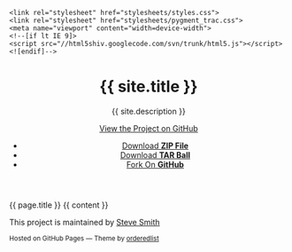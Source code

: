 <!doctype html>
<html>
  <head>
    <meta charset="utf-8">
    <meta http-equiv="X-UA-Compatible" content="chrome=1">
    <title>{{ site.title }}</title>

    <link rel="stylesheet" href="stylesheets/styles.css">
    <link rel="stylesheet" href="stylesheets/pygment_trac.css">
    <meta name="viewport" content="width=device-width">
    <!--[if lt IE 9]>
    <script src="//html5shiv.googlecode.com/svn/trunk/html5.js"></script>
    <![endif]-->
  </head>
  <body>
    <div class="wrapper">
      <header>
        <h1>{{ site.title }}</h1>
        <p>{{ site.description }}</p>
        <p class="view"><a href="{{ site.github.repo }}">View the Project on GitHub</a></p>
        <ul>
          <li><a href="{{ site.github.repo }}zipball/master">Download <strong>ZIP File</strong></a></li>
          <li><a href="{{ site.github.repo }}tarball/master">Download <strong>TAR Ball</strong></a></li>
          <li><a href="{{ site.github.repo }}">Fork On <strong>GitHub</strong></a></li>
        </ul>
      </header>
      <section>
        {{ page.title }}
        {{ content }}
      </section>
      <footer>
        <p>This project is maintained by <a href="{{ site.author.url }}">Steve Smith</a></p>
        <p><small>Hosted on GitHub Pages &mdash; Theme by <a href="https://github.com/orderedlist">orderedlist</a></small></p>
      </footer>
    </div>
    <script src="javascripts/scale.fix.js"></script>
  </body>
</html>